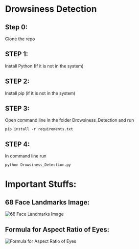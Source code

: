 # Drowsiness Detection 

## Step 0:
Clone the repo

## STEP 1:
Install Python (If it is not in the system)

## STEP 2:
Install pip (if it is not in the system)

## STEP 3:
Open command line in the folder Drowsiness_Detection and run 
```
pip install -r requirements.txt 
```
## STEP 4:
In command line run 
```
python Drowsiness_Detection.py
```


# Important Stuffs:

## 68 Face Landmarks Image:
![68 Face Landmarks Image](https://miro.medium.com/max/1036/1*WPh1v9qIrn5D7RU-fWqS5A.webp)

## Formula for Aspect Ratio of Eyes:
![Formula for Aspect Ratio of Eyes](https://miro.medium.com/max/1400/0*xKDuks5wo2a7MiLJ.webp)



